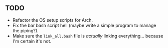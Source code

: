 ## TODO

* Refactor the OS setup scripts for Arch.
* Fix the bar bash script hell (maybe write a simple program to manage the
  piping?).
* Make sure the `link_all.bash` file is _actually_ linking everything... because
  I'm certain it's not.
